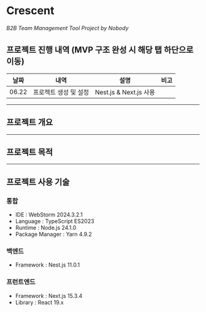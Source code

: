 # Crescent
###### B2B Team Management Tool Project by Nobody

## 프로젝트 진행 내역 (MVP 구조 완성 시 해당 탭 하단으로 이동)
|  날짜   |      내역      |          설명          | 비고 |
|:-----:|:------------:|:--------------------:|:--:|
| 06.22 | 프로젝트 생성 및 설정 | Nest.js & Next.js 사용 ||

---
## 프로젝트 개요

---
## 프로젝트 목적

---
## 프로젝트 사용 기술
### 통합
- IDE : WebStorm 2024.3.2.1
- Language : TypeScript ES2023
- Runtime : Node.js 24.1.0
- Package Manager : Yarn 4.9.2

### 백엔드
- Framework : Nest.js 11.0.1

### 프런트엔드
- Framework : Next.js 15.3.4
- Library : React 19.x

